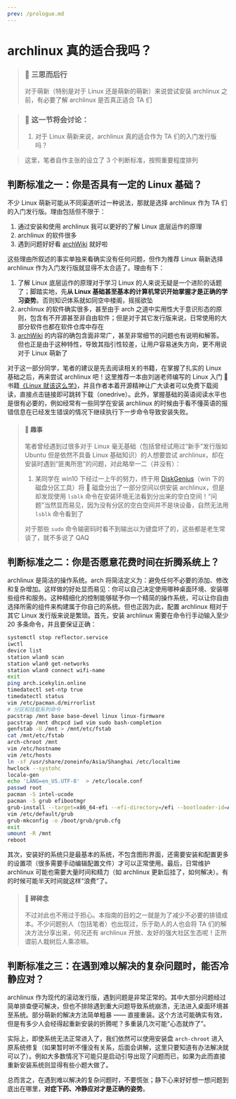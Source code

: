 ```yaml
---
prev: /prologue.md
---
```


# archlinux 真的适合我吗？

> ### 🍉 三思而后行
>
> 对于萌新（特别是对于 Linux 还是萌新的萌新）来说尝试安装 archlinux 之前，有必要了解 archlinux 是否真正适合 TA 们

> ### 🔖 这一节将会讨论：
>
> 1. 对于 Linux 萌新来说，archlinux 真的适合作为 TA 们的入门发行版吗？

> 这里，笔者自作主张的设立了 3 个判断标准，按照重要程度排列

## 判断标准之一：你是否具有一定的 Linux 基础？

不少 Linux 萌新可能从不同渠道听过一种说法，那就是选择 archlinux 作为 TA 们的入门发行版。理由包括但不限于：

1. 通过安装和使用 archlinux 我可以更好的了解 Linux 底层运作的原理
2. archlinux 的软件很多
3. 遇到问题好好看 [archWiki](<https://wiki.archlinux.org/title/Main_page_(%E7%AE%80%E4%BD%93%E4%B8%AD%E6%96%87)>) 就好啦

这些理由所叙述的事实单独来看确实没有任何问题，但作为推荐 Linux 萌新选择 archlinux 作为入门发行版就显得不太合适了。理由有下：

1. 了解 Linux 底层运作的原理对于学习 Linux 的人来说无疑是一个进阶的话题了；脚踏实地，先**从 Linux 基础甚至基本的计算机常识开始掌握才是正确的学习姿势**。否则知识体系就如同空中楼阁，摇摇欲坠
2. archlinux 的软件确实很多，甚至由于 arch 之道中实用性大于意识形态的原则，包含有不开源甚至非自由软件；但是对于其它发行版来说，日常使用的大部分软件也都在软件仓库中存在
3. [archWiki](<https://wiki.archlinux.org/title/Main_page_(%E7%AE%80%E4%BD%93%E4%B8%AD%E6%96%87)>) 的内容的确包含面非常广，甚至非常细节的问题也有说明和解答。但也正是由于这种特性，导致其指引性较差，让用户容易迷失方向，更不用说对于 Linux 萌新了

对于这一部分同学，笔者的建议是先去阅读相关的书籍，在掌握了扎实的 Linux 基础之后，再来尝试 archlinux 吧！这里推荐一本由刘遄老师编写的 Linux 入门 📖 书籍[《Linux 就该这么学》](https://1drv.ms/b/s!AlPueKsomjVKyFcLj_2irwckcLnd?e=A90XOh)，并且作者本着开源精神让广大读者可以免费下载阅读，直接点击链接即可跳转下载（onedrive）。此外，掌握基础的英语阅读水平也是很有必要的，例如经常有一些同学在安装 archlinux 的时候由于看不懂英语的报错信息在已经发生错误的情况下继续执行下一步命令导致安装失败。

> #### 🍧 趣事
>
> 笔者曾经遇到过很多对于 Linux 毫无基础（包括曾经试用过“新手”发行版如 Ubuntu 但是依然不具备 Linux 基础知识）的人想要尝试 archlinux，却在安装时遇到“匪夷所思”的问题，对此略举一二（并没有）：
>
> 1. 某同学在 win10 下经过一上午的努力，终于用 [DiskGenius](https://www.diskgenius.cn/)（win 下的磁盘分区工具）将 💾 磁盘分出了一部分空间以供安装 archlinux，但是却发现使用 `lsblk` 命令在安装环境无法看到分出来的空白空间！“问题”当然显而易见，因为没有分区的空白空间并不是块设备，自然无法用 `lsblk` 命令看到了
>
> 对于那些 `sudo` 命令输密码时看不到输出以为键盘坏了的，这些都是老生常谈了，就不多说了 QAQ

## 判断标准之二：你是否愿意花费时间在折腾系统上？

archlinux 是简洁的操作系统。arch 将简洁定义为：避免任何不必要的添加、修改和复杂增加。这样做的好处显而易见：你可以自己决定使用哪种桌面环境、安装哪些组件和服务。这种精细化的控制能够赋予你一个精简的操作系统，可以让你自由选择所需的组件来构建属于你自己的系统。但也正因为此，配置 archlinux 相对于其它 Linux 发行版来说是繁琐。首先，安装 archlinux 需要在命令行手动输入至少 20 多条命令，并且要保证正确：

```bash
systemctl stop reflector.service
iwctl
device list
station wlan0 scan
station wlan0 get-networks
station wlan0 connect wifi-name
exit
ping arch.icekylin.online
timedatectl set-ntp true
timedatectl status
vim /etc/pacman.d/mirrorlist
# 分区和挂载系列命令
pacstrap /mnt base base-devel linux linux-firmware
pacstrap /mnt dhcpcd iwd vim sudo bash-completion
genfstab -U /mnt > /mnt/etc/fstab
cat /mnt/etc/fstab
arch-chroot /mnt
vim /etc/hostname
vim /etc/hosts
ln -sf /usr/share/zoneinfo/Asia/Shanghai /etc/localtime
hwclock --systohc
locale-gen
echo 'LANG=en_US.UTF-8'  > /etc/locale.conf
passwd root
pacman -S intel-ucode
pacman -S grub efibootmgr
grub-install --target=x86_64-efi --efi-directory=/efi --bootloader-id=ARCH
vim /etc/default/grub
grub-mkconfig -o /boot/grub/grub.cfg
exit
umount -R /mnt
reboot
```

其次，安装好的系统只是最基本的系统，不包含图形界面，还需要安装和配置更多的设置项（很多需要手动编辑配置文件）才可以正常使用。最后，日常维护 archlinux 可能也需要大量时间和精力（如 archlinux 更新后挂了，如何解决）。有的时候可能半天时间就这样“浪费”了。

> #### 🍧 碎碎念
>
> 不过对此也不用过于担心。本指南的目的之一就是为了减少不必要的排错成本。不少问题别人（包括笔者）也出现过，乐于助人的人也会将 TA 们的解决方法分享出来，何况还有 archlinux 开放、友好的强大社区生态呢！正所谓前人栽树后人乘凉嘛。

## 判断标准之三：在遇到难以解决的复杂问题时，能否冷静应对？

archlinux 作为现代的滚动发行版，遇到问题是非常正常的。其中大部分问题经过简单排查便可解决，但也不排除遇到重大问题导致系统崩溃，无法进入桌面环境甚至系统。部分萌新的解决方法简单粗暴 —— 直接重装。这个方法可能确实有效，但是有多少人会经得起重新安装的折腾呢？多重装几次可能“心态就炸了”。

实际上，即使系统无法正常进入了，我们依然可以使用安装盘 `arch-chroot` 进入原系统修复（如果暂时听不懂没有关系，后面会讲解，这里只要知道有办法解决就可以了）。例如大多数情况下可能只是启动引导出现了问题而已，如果为此而直接重新安装系统则显得有些小题大做了。

总而言之，在遇到难以解决的复杂问题时，不要慌张；静下心来好好想一想问题到底出在哪里，**对症下药、冷静应对才是正确的姿势**。
